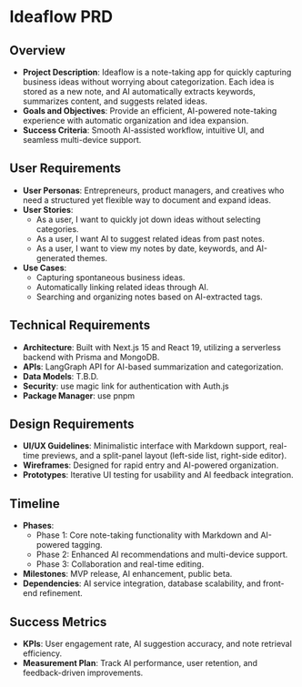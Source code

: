 # Ideaflow PRD

## Overview

- **Project Description**: Ideaflow is a note-taking app for quickly capturing business ideas without worrying about categorization. Each idea is stored as a new note, and AI automatically extracts keywords, summarizes content, and suggests related ideas.
- **Goals and Objectives**: Provide an efficient, AI-powered note-taking experience with automatic organization and idea expansion.
- **Success Criteria**: Smooth AI-assisted workflow, intuitive UI, and seamless multi-device support.

## User Requirements

- **User Personas**: Entrepreneurs, product managers, and creatives who need a structured yet flexible way to document and expand ideas.
- **User Stories**:
  - As a user, I want to quickly jot down ideas without selecting categories.
  - As a user, I want AI to suggest related ideas from past notes.
  - As a user, I want to view my notes by date, keywords, and AI-generated themes.
- **Use Cases**:
  - Capturing spontaneous business ideas.
  - Automatically linking related ideas through AI.
  - Searching and organizing notes based on AI-extracted tags.

## Technical Requirements

- **Architecture**: Built with Next.js 15 and React 19, utilizing a serverless backend with Prisma and MongoDB.
- **APIs**: LangGraph API for AI-based summarization and categorization.
- **Data Models**: T.B.D.
- **Security**: use magic link for authentication with Auth.js
- **Package Manager**: use pnpm

## Design Requirements

- **UI/UX Guidelines**: Minimalistic interface with Markdown support, real-time previews, and a split-panel layout (left-side list, right-side editor).
- **Wireframes**: Designed for rapid entry and AI-powered organization.
- **Prototypes**: Iterative UI testing for usability and AI feedback integration.

## Timeline

- **Phases**:
  - Phase 1: Core note-taking functionality with Markdown and AI-powered tagging.
  - Phase 2: Enhanced AI recommendations and multi-device support.
  - Phase 3: Collaboration and real-time editing.
- **Milestones**: MVP release, AI enhancement, public beta.
- **Dependencies**: AI service integration, database scalability, and front-end refinement.

## Success Metrics

- **KPIs**: User engagement rate, AI suggestion accuracy, and note retrieval efficiency.
- **Measurement Plan**: Track AI performance, user retention, and feedback-driven improvements.
